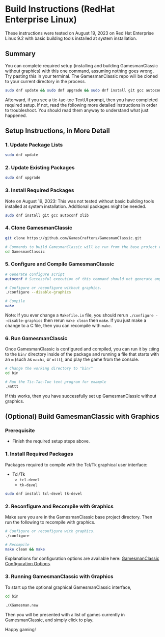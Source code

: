# Build Instructions (RedHat Enterprise Linux)

These instructions were tested on August 19, 2023 on Red Hat Enterprise Linux 9.2 with basic building tools installed at system installation.

## Summary

You can complete required setup (installing and building GamesmanClassic without graphics) with this one command, assuming nothing goes wrong. Try pasting this in your terminal. The GamesmanClassic repo will be cloned to your current directory in the process.

```bash
sudo dnf update && sudo dnf upgrade && sudo dnf install git gcc autoconf zlib && git clone https://github.com/GamesCrafters/GamesmanClassic.git && cd GamesmanClassic && autoconf && ./configure --disable-graphics && make && cd bin && ./mttt
```

Afterward, if you see a tic-tac-toe TextUI prompt, then you have completed required setup. If not, read the following more detailed instructions in order to troubleshoot. You should read them anyway to understand what just happened.

## Setup Instructions, in More Detail

### 1. Update Package Lists
```bash
sudo dnf update
```

### 2. Update Existing Packages
```bash
sudo dnf upgrade
```

### 3. Install Required Packages

Note on August 19, 2023: This was not tested without basic building tools installed at system installation. Additional packages might be needed.

```bash
sudo dnf install git gcc autoconf zlib
```

### 4. Clone GamesmanClassic
```bash
git clone https://github.com/GamesCrafters/GamesmanClassic.git

# Commands to build GamesmanClassic will be run from the base project directory.
cd GamesmanClassic
```

### 5. Configure and Compile GamesmanClassic
```bash
# Generate configure script
autoconf # Successful execution of this command should not generate any console output.

# Configure or reconfigure without graphics.
./configure --disable-graphics

# Compile
make
```

Note: If you ever change a `Makefile.in` file, you should rerun `./configure --disable-graphics` then rerun `make clean` then `make`. If you just make a change to a C file, then you can recompile with `make`.

### 6. Run GamesmanClassic
Once GamesmanClassic is configured and compiled, you can run it by `cd`ing to the `bin/` directory inside of the package and running a file that starts with an `m` (such as `machi`, or `mttt`), and play the game from the console.

```bash
# Change the working directory to "bin/"
cd bin

# Run the Tic-Tac-Toe text program for example
./mttt
```

If this works, then you have successfully set up GamesmanClassic without graphics.

## (Optional) Build GamesmanClassic with Graphics

### Prerequisite
- Finish the required setup steps above.

### 1. Install Required Packages
Packages required to compile with the Tcl/Tk graphical user interface:

- Tcl/Tk
    - `tcl-devel`
    - `tk-devel`

```bash
sudo dnf install tcl-devel tk-devel
```

### 2. Reconfigure and Recompile with Graphics
Make sure you are in the GamesmanClassic base project directory. Then run the following to recompile with graphics.

```bash
# Configure or reconfigure with graphics.
./configure

# Recompile
make clean && make
```

Explanations for configuration options are available here: [GamesmanClassic Configuration Options](build-configuration-options.md).

### 3. Running GamesmanClassic with Graphics

To start up the optional graphical GamesmanClassic interface,

```bash
cd bin

./XGamesman.new
```

Then you will be presented with a list of games currently in GamesmanClassic, and simply click to play.

Happy gaming!
